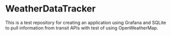 # WeatherDataTracker
This is a test repository for creating an application using Grafana and SQLite to pull information from transit APIs with test of using OpenWeatherMap. 
